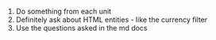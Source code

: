 1. Do something from each unit
2. Definitely ask about HTML entities - like the currency filter
3. Use the questions asked in the md docs 
